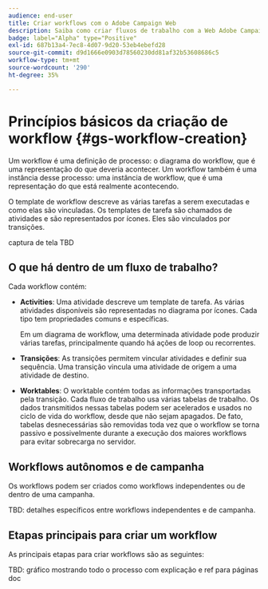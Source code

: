 ```yaml
---
audience: end-user
title: Criar workflows com o Adobe Campaign Web
description: Saiba como criar fluxos de trabalho com a Web Adobe Campaign
badge: label="Alpha" type="Positive"
exl-id: 687b13a4-7ec8-4d07-9d20-53eb4ebefd28
source-git-commit: d9d1666e0903d78560230dd81af32b53608686c5
workflow-type: tm+mt
source-wordcount: '290'
ht-degree: 35%

---
```



# Princípios básicos da criação de workflow {#gs-workflow-creation}

Um workflow é uma definição de processo: o diagrama do workflow, que é uma representação do que deveria acontecer. Um workflow também é uma instância desse processo: uma instância de workflow, que é uma representação do que está realmente acontecendo.

O template de workflow descreve as várias tarefas a serem executadas e como elas são vinculadas. Os templates de tarefa são chamados de atividades e são representados por ícones. Eles são vinculados por transições.

captura de tela TBD

## O que há dentro de um fluxo de trabalho?

Cada workflow contém:

* **Activities**: Uma atividade descreve um template de tarefa. As várias atividades disponíveis são representadas no diagrama por ícones. Cada tipo tem propriedades comuns e específicas.

   Em um diagrama de workflow, uma determinada atividade pode produzir várias tarefas, principalmente quando há ações de loop ou recorrentes.

* **Transições**: As transições permitem vincular atividades e definir sua sequência. Uma transição vincula uma atividade de origem a uma atividade de destino.

* **Worktables**: O worktable contém todas as informações transportadas pela transição. Cada fluxo de trabalho usa várias tabelas de trabalho. Os dados transmitidos nessas tabelas podem ser acelerados e usados no ciclo de vida do workflow, desde que não sejam apagados. De fato, tabelas desnecessárias são removidas toda vez que o workflow se torna passivo e possivelmente durante a execução dos maiores workflows para evitar sobrecarga no servidor.

## Workflows autônomos e de campanha

Os workflows podem ser criados como workflows independentes ou de dentro de uma campanha.

TBD: detalhes específicos entre workflows independentes e de campanha.

## Etapas principais para criar um workflow

As principais etapas para criar workflows são as seguintes:

TBD: gráfico mostrando todo o processo com explicação e ref para páginas doc